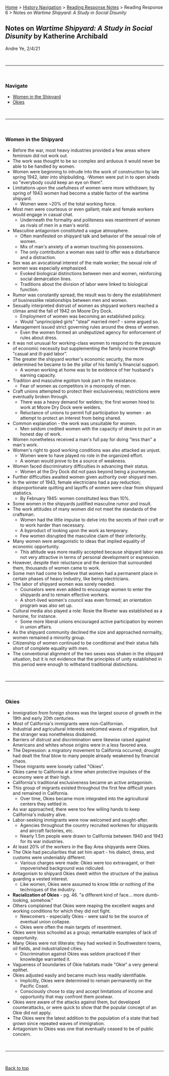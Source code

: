 [Home](https://andre-ye.github.io) > [History Navigation](https://andre-ye.github.io/history/history_navigation) > [Reading Response Notes](https://andre-ye.github.io/history/history_navigation#weekly-reading-responses) > Reading Response 6 > Notes on *Wartime Shipyard: A Study in Social Disunity*

## Notes on *Wartime Shipyard: A Study in Social Disunity* by Katherine Archibald
Andre Ye, 2/4/21

<br>

---

<br>

### Navigate
* [Women in the Shipyard](#women-in-the-shipyard)
* [Okies](#okies)

<br>

---

<br>

### Women in the Shipyard
- Before the war, most heavy industries provided a few areas where feminism did not work out.
- The work was thought to be so complex and arduous it would never be able to be handled by women.
- Women were beginning to intrude into the work of construction by late spring 1942, later into shipbuilding.
-Women were put in to open sheds so "everybody could keep an eye on them".
- Limitations upon the usefulness of women were more withdrawn; by spring of 1943 women had become a stable factor of the wartime shipyard.
  - Women were ~20% of the total working force.
- Most men were courteous or even gallant; male and female workers would engage in casual chat.
  - Underneath the formality and politeness was resentment of women as rivals of men in a man's world.
- Masculine antagonism constituted a vague atmosphere.
  - Often manifested on shipyard talk and behavior of the sexual role of women.
  - Mix of man's anxiety of a woman touching his possessions.
  - The only contribution a woman was said to offer was a disturbance and a distraction.
- Sex was an avocational interest of the male worker; the sexual role of women was especially emphasized.
  - Evoked biological distinctions between men and women, reinforcing social demarcation lines.
  - Traditions about the division of labor were linked to biological function.
- Rumor was constantly spread; the result was to deny the establishment of businesslike relationships between men and women.
- Sexually interpreted distrust of women as shipyard workers reached a climax amid the fall of 1942 on Moore Dry Dock.
  - Employment of women was becoming an established policy.
  - Would "unprincipled girls" "steal" married men? - some argued so.
- Management issued strict governing rules around the dress of women.
  - Even the women formed an undeputized agency for enforcement of rules about dress.
- It was not unusual for working-class women to respond to the pressure of economic necessity but supplementing the family income through "casual and ill-paid labor".
- The greater the shipyard worker's economic security, the more determined he became to be *the* pillar of his family's financial support.
  - A woman working at home was to be evidence of her husband's earning capacity.
- Tradition and masculine egotism took part in the resistance.
  - Fear of women as competitors in a monopoly of men.
- Craft unions attempted to protect their exclusiveness; restrictions were eventually broken through.
  - There was a heavy demand for welders; the first women hired to work at Moore Dry Dock were welders.
  - Reluctance of unions to permit full participation by women - an attempt to protect an interest from being shared.
- Common explanation - the work was unsuitable for women.
  - Men seldom credited women with the capacity of desire to put in an honest day of work.
- Women nonetheless received a man's full pay for doing "less than" a man's work.
- Women's right to good working conditions was also attacked as unjust.
  - Women were to have played no role in the organized effort.
  - A woman would prove to be a source of weakness.
- Women faced discriminatory difficulties in advancing their status.
  - Women at the Dry Dock did not pass beyond being a journeyman.
- Further difficulties awaited women given authority over shipyard men.
- In the winter of 1943, female electricians had a pay reduction; disproportionate quitting and layoffs of women were clear from shipyard statistics.
  - By February 1945: women constituted less than 10%.
- Some women in the shipyards justified masculine rumor and insult.
- The work attitudes of many women did not meet the standards of the craftsman.
  - Women had the little impulse to delve into the secrets of their craft or to work harder than necessary.
  - A byproduct of looking upon the work as temporary.
  - Few women disrupted the masculine claim of their inferiority.
- Many women were antagonistic to ideas that implied equality of economic opportunity.
  - This attitude was more readily accepted because shipyard labor was not very attractive in terms of personal development or expression.
- However, despite their reluctance and the derision that surrounded them, thousands of women came to work.
- Some men had come to believe that women had a permanent place in certain phases of heavy industry, like being electricians.
- The labor of shipyard women was sorely needed.
  - Counselors were even added to encourage women to enter the shipyards and to remain effective workers.
  - A short-lived women's council was even formed; an orientation program was also set up.
- Cultural media also played a role: Rosie the Riveter was established as a heroine, for instance.
  - Some more liberal unions encouraged active participation by women in union affairs.
- As the shipyard community declined the size and approached normality, women remained a minority group.
- Citizenship of women continued to be conditional and their status falls short of complete equality with men.
- The conventional alignment of the two sexes was shaken in the shipyard situation, but it is not evidence that the principles of unity established in this period were enough to withstand traditional distinctions.

<br>

---

<br>

### Okies
- Immigration from foreign shores was the largest source of growth in the 19th and early 20th centuries.
- Most of California's immigrants were non-Californian.
- Industrial and agricultural interests welcomed waves of migration, but the stranger was nonetheless disdained.
- Barriers of distrust and discrimination were likewise raised against Americans and whites whose origins were in a less favored area.
- The Depression: a migratory movement to California occurred; drought had dealt the final blow to many people already weakened by financial chaos.
- These migrants were loosely called "Okies".
- Okies came to California at a time when protective impulses of the economy were at their high.
- California's traditional exclusiveness became an active antagonism.
- This group of migrants existed throughout the first few difficult years and remained in California.
  - Over time, Okies became more integrated into the agricultural centers they settled in.
- As war approached, there were too few willing hands to keep California's industry alive.
- Labor-seeking immigrants were now welcomed and sought-after.
  - Agencies throughout the country recruited workmen for shipyards and aircraft factories, etc.
  - Nearly 1.5m people were drawn to California between 1940 and 1943 for its war industries.
- At least 20% of the workers in the Bay Area shipyards were Okies.
- The Okie had peculiarities that set him apart - his dialect, dress, and customs were undeniably different.
  - Various charges were made: Okies were too extravagant, or their impoverished background was ridiculed.
- Antagonism to shipyard Okies dwelt within the structure of the jealous guarding a vested interest.
  - Like women, Okies were assumed to know little or nothing of the techniques of the industry.
- **Racialization of Okies** - pg. 46. "a different kind of face... more dumb-looking, somehow."
- Others complained that Okies were reaping the excellent wages and working conditions for which they did not fight.
  - Newcomers - especially Okies - were said to be the source of eventual union collapse.
  - Okies were often the main targets of resentment.
- Okies were less schooled as a group; remarkable examples of lack of opportunity.
- Many Okies were not illiterate; they had worked in Southwestern towns, oil fields, and industrialized cities.
  - Discrimination against Okies was seldom practiced if their knowledge warranted it.
- Vagueness of boundaries of Okie habitats made "Okie" a very general epithet.
- Okies adjusted easily and became much less readily identifiable.
  - Implicitly, Okies were determined to remain permanently on the Pacific Coast.
  - Consciously chose to stay and accept limitations of income and opportunity that may confront them postwar.
- Okies were aware of the attacks against them, but developed counterattacks, or were quick to show that the popular concept of an Okie did not apply.
- The Okies were the latest addition to the population of a state that had grown since repeated waves of immigration.
- Antagonism to Okies was one that eventually ceased to be of public concern.

<br>

---

<br>

[Back to top](#)
